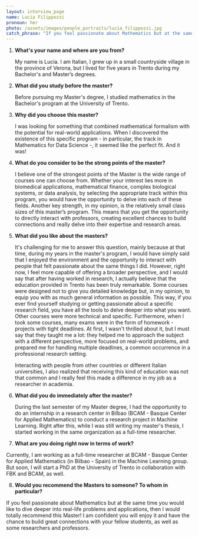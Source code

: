 ```yaml
---
layout: interview_page
name: Lucia Filippozzi
pronoun: her
photo: /assets/images/people_portraits/lucia_filippozzi.jpg
catch_phrase: "If you feel passionate about Mathematics but at the same time you would like to dive deeper into real-life problems and applications, ...totally recommend!"
---
```


1. **What's your name and where are you from?**

   My name is Lucia. I am Italian, I grew up in a small countryside village in the province of Verona, but I lived for five years in Trento during my Bachelor's and Master’s degrees.

2. **What did you study before the master?**
   
   Before pursuing my Master's degree, I studied mathematics in the Bachelor's program at the University of Trento.

3. **Why did you choose this master?**

   I was looking for something that combined mathematical formalism with the potential for real-world applications. When I discovered the existence of this specific program - in particular, the track in Mathematics for Data Science -, it seemed like the perfect fit. And it was!

4. **What do you consider to be the strong points of the master?**

   I believe one of the strongest points of the Master is the wide range of courses one can choose from. Whether your interest lies more in biomedical applications, mathematical finance, complex biological systems, or data analysis, by selecting the appropriate track within this program, you would have the opportunity to delve into each of these fields.
   Another key strength, in my opinion, is the relatively small class sizes of this master’s program. This means that you get the opportunity to directly interact with professors, creating excellent chances to build connections and really delve into their expertise and research areas.

5. **What did you like about the masters?**

   It's challenging for me to answer this question, mainly because at that time, during my years in the master's program, I would have simply said that I enjoyed the environment and the opportunity to interact with people that felt passionate about the same things I did.
   However, right now, I feel more capable of offering a broader perspective, and I would say that after having worked in research, I actually believe that the education provided in Trento has been truly remarkable.
   Some courses were designed not to give you detailed knowledge but, in my opinion, to equip you with as much general information as possible. This way, if you ever find yourself studying or getting passionate about a specific research field, you have all the tools to delve deeper into what you want. Other courses were more technical and specific.
   Furthermore, when I took some courses, many exams were in the form of homework - projects with tight deadlines. At first, I wasn't thrilled about it, but I must say that they taught me a lot: they helped me to approach the subject with a different perspective, more focused on real-world problems, and prepared me for handling multiple deadlines, a common occurrence in a professional research setting.

   Interacting with people from other countries or different Italian universities, I also realized that receiving this kind of education was not that common and I really feel this made a difference in my job as a researcher in academia.

6. **What did you do immediately after the master?**

   During the last semester of my Master degree, I had the opportunity to do an internship in a research center in Bilbao (BCAM - Basque Center for Applied Mathematics) to conduct a research project in Machine Learning. Right after this, while I was still writing my master's thesis, I started working in the same organization as a full-time researcher.

7.  **What are you doing right now in terms of work?**

   Currently, I am working as a full-time researcher at BCAM - Basque Center for Applied Mathematics (in Bilbao - Spain) in the Machine Learning group.
   But soon, I will start a PhD at the University of Trento in collaboration with FBK and BCAM, as well.
    
8.  **Would you recommend the Masters to someone? To whom in particular?**

   If you feel passionate about Mathematics but at the same time you would like to dive deeper into real-life problems and applications, then I would totally recommend this Master!
   I am confident you will enjoy it and have the chance to build great connections with your fellow students, as well as some researchers and professors.
